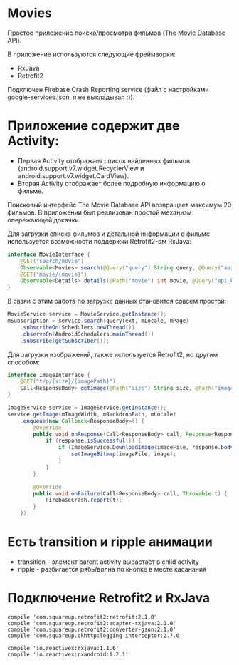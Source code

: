 # Movies

Простое приложение поиска/просмотра фильмов (The Movie Database API).

В приложение используются следующие фреймворки:
- RxJava
- Retrofit2

Подключен Firebase Crash Reporting service (файл с настройками google-services.json, я не выкладывал :)).

# Приложение содержит две Activity:

- Первая Activity отображает список найденных фильмов (android.support.v7.widget.RecyclerView и android.support.v7.widget.CardView).
- Вторая Activity отображает более подробную информацию о фильме.

Поисковый интерфейс The Movie Database API возвращает максимум 20 фильмов. В приложении был реализован простой механизм опережающей докачки. 

Для загрузки списка фильмов и детальной информации о фильме используется возможности поддержки Retrofit2-ом RxJava:

```java
interface MovieInterface {
    @GET("search/movie")
    Observable<Movies> search(@Query("query") String query, @Query("api_key") String api, @Query("language") String language, @Query("page") int page);
    @GET("movie/{movie}")
    Observable<Details> details(@Path("movie") int movie, @Query("api_key") String api, @Query("language") String language);
}
```

В свзяи с этим работа по загрузке данных становится совсем простой:
```java
MovieService service = MovieService.getInstance();
mSubscription = service.search(queryText, mLocale, mPage)
    .subscribeOn(Schedulers.newThread())
    .observeOn(AndroidSchedulers.mainThread())
    .subscribe(getSubscriber());
```

Для загрузки изображений, также используется Retrofit2, но другим способом:

```java
interface ImageInterface {
    @GET("t/p/{size}/{imagePath}")
    Call<ResponseBody> getImage(@Path("size") String size, @Path("imagePath") String path, @Query("language") String language);
}

ImageService service = ImageService.getInstance();
service.getImage(mImageWidth, mBackdropPath, mLocale)
    .enqueue(new Callback<ResponseBody>() {
        @Override
        public void onResponse(Call<ResponseBody> call, Response<ResponseBody> response) {
            if (response.isSuccessful()) {
                if (ImageService.DownloadImage(imageFile, response.body())) {
                    setImageBitmap(imageFile, image);
                }
            }
        }

        @Override
        public void onFailure(Call<ResponseBody> call, Throwable t) {
            FirebaseCrash.report(t);
        }
    });
```

# Есть transition и ripple анимации
- transition - элемент parent activity вырастает в child activity
- ripple - разбигается рябь/волна по кнопке в месте касанания

# Подключение Retrofit2 и RxJava

```
compile 'com.squareup.retrofit2:retrofit:2.1.0'
compile 'com.squareup.retrofit2:adapter-rxjava:2.1.0'
compile 'com.squareup.retrofit2:converter-gson:2.1.0'
compile 'com.squareup.okhttp:logging-interceptor:2.7.0'
    
compile 'io.reactivex:rxjava:1.1.6'
compile 'io.reactivex:rxandroid:1.2.1'
```
